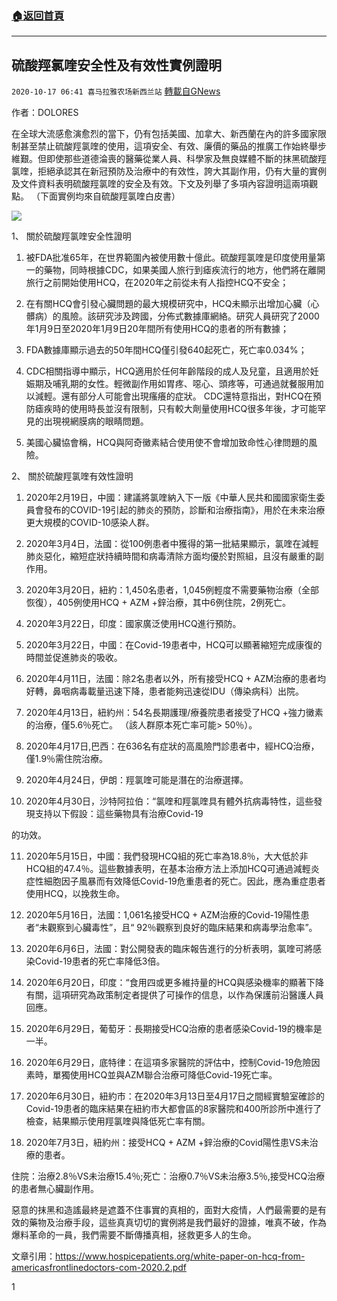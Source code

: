 ###  [:house:返回首頁](https://github.com/ourhimalayas/txt)
---

## 硫酸羥氯喹安全性及有效性實例證明
`2020-10-17 06:41 喜马拉雅农场新西兰站` [轉載自GNews](https://gnews.org/zh-hant/430053/)

作者：DOLORES

在全球大流感愈演愈烈的當下，仍有包括美國、加拿大、新西蘭在內的許多國家限制甚至禁止硫酸羥氯喹的使用，這項安全、有效、廉價的藥品的推廣工作始終舉步維艱。但即使那些道德淪喪的醫藥從業人員、科學家及無良媒體不斷的抹黑硫酸羥氯喹，拒絕承認其在新冠預防及治療中的有效性，誇大其副作用，仍有大量的實例及文件資料表明硫酸羥氯喹的安全及有效。下文及列舉了多項內容證明這兩項觀點。 （下面實例均來自硫酸羥氯喹白皮書）

![]()![](https://s3.amazonaws.com/gnews-media-offload/wp-content/uploads/2020/10/17063033/%E6%88%AA%E5%B1%8F2020-10-17-23.29.48-1.png)

1、 關於硫酸羥氯喹安全性證明

1) 被FDA批准65年，在世界範圍內被使用數十億此。硫酸羥氯喹是印度使用量第一的藥物，同時根據CDC，如果美國人旅行到瘧疾流行的地方，他們將在離開旅行之前開始使用HCQ，在2020年之前從未有人指控HCQ不安全；

2) 在有關HCQ會引發心臟問題的最大規模研究中，HCQ未顯示出增加心臟（心髒病）的風險。該研究涉及跨國，分佈式數據庫網絡。研究人員研究了2000年1月9日至2020年1月9日20年間所有使用HCQ的患者的所有數據；

3) FDA數據庫顯示過去的50年間HCQ僅引發640起死亡，死亡率0.034%；

4) CDC相關指導中顯示，HCQ適用於任何年齡階段的成人及兒童，且適用於妊娠期及哺乳期的女性。輕微副作用如胃疼、噁心、頭疼等，可通過就餐服用加以減輕。還有部分人可能會出現瘙癢的症狀。 CDC還特意指出，對HCQ在預防瘧疾時的使用時長並沒有限制，只有較大劑量使用HCQ很多年後，才可能罕見的出現視網膜病的眼睛問題。

5) 美國心臟協會稱，HCQ與阿奇黴素結合使用使不會增加致命性心律問題的風險。

2、 關於硫酸羥氯喹有效性證明

1) 2020年2月19日，中國：建議將氯喹納入下一版《中華人民共和國國家衛生委員會發布的COVID-19引起的肺炎的預防，診斷和治療指南》，用於在未來治療更大規模的COVID-10感染人群。

2) 2020年3月4日，法國：從100例患者中獲得的第一批結果顯示，氯喹在減輕肺炎惡化，縮短症狀持續時間和病毒清除方面均優於對照組，且沒有嚴重的副作用。

3) 2020年3月20日，紐約：1,450名患者，1,045例輕度不需要藥物治療（全部恢復），405例使用HCQ + AZM +鋅治療，其中6例住院，2例死亡。

4) 2020年3月22日，印度：國家廣泛使用HCQ進行預防。

5) 2020年3月22日，中國：在Covid-19患者中，HCQ可以顯著縮短完成康復的時間並促進肺炎的吸收。

6) 2020年4月11日，法國：除2名患者以外，所有接受HCQ + AZM治療的患者均好轉，鼻咽病毒載量迅速下降，患者能夠迅速從IDU（傳染病科）出院。

7) 2020年4月13日，紐約州：54名長期護理/療養院患者接受了HCQ +強力黴素的治療，僅5.6％死亡。 （該人群原本死亡率可能&gt; 50％）。

8) 2020年4月17日,巴西：在636名有症狀的高風險門診患者中，經HCQ治療，僅1.9％需住院治療。

9) 2020年4月24日，伊朗：羥氯喹可能是潛在的治療選擇。

10) 2020年4月30日，沙特阿拉伯：“氯喹和羥氯喹具有體外抗病毒特性，這些發現支持以下假設：這些藥物具有治療Covid-19

的功效。

11) 2020年5月15日，中國：我們發現HCQ組的死亡率為18.8％，大大低於非HCQ組的47.4％。這些數據表明，在基本治療方法上添加HCQ可通過減輕炎症性細胞因子風暴而有效降低Covid-19危重患者的死亡。因此，應為重症患者使用HCQ，以挽救生命。

12) 2020年5月16日，法國：1,061名接受HCQ + AZM治療的Covid-19陽性患者“未觀察到心臟毒性”，且“ 92％觀察到良好的臨床結果和病毒學治愈率”。

13) 2020年6月6日，法國：對公開發表的臨床報告進行的分析表明，氯喹可將感染Covid-19患者的死亡率降低3倍。

14) 2020年6月20日，印度：“食用四或更多維持量的HCQ與感染機率的顯著下降有關，這項研究為政策制定者提供了可操作的信息，以作為保護前沿醫護人員回應。

15) 2020年6月29日，葡萄牙：長期接受HCQ治療的患者感染Covid-19的機率是一半。

16) 2020年6月29日，底特律：在這項多家醫院的評估中，控制Covid-19危險因素時，單獨使用HCQ並與AZM聯合治療可降低Covid-19死亡率。

17) 2020年6月30日，紐約市：在2020年3月13日至4月17日之間經實驗室確診的Covid-19患者的臨床結果在紐約市大都會區的8家醫院和400所診所中進行了檢查，結果顯示使用羥氯喹與降低死亡率有關。

18) 2020年7月3日，紐約州：接受HCQ + AZM +鋅治療的Covid陽性患VS未治療的患者。

住院：治療2.8％VS未治療15.4％;死亡：治療0.7％VS未治療3.5％,接受HCQ治療的患者無心臟副作用。

惡意的抹黑和造謠最終是遮蓋不住事實的真相的，面對大疫情，人們最需要的是有效的藥物及治療手段，這些真真切切的實例將是我們最好的證據，唯真不破，作為爆料革命的一員，我們需要不斷傳播真相，拯救更多人的生命。

文章引用：https://www.hospicepatients.org/white-paper-on-hcq-from-americasfrontlinedoctors-com-2020.2.pdf

1

